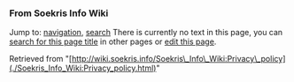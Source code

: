 
### From Soekris Info Wiki



Jump to: [navigation](./Soekris_Info_Wiki:Privacy_policy.html#column-one), [search](./Soekris_Info_Wiki:Privacy_policy.html#searchInput) 
There is currently no text in this page, you can [search for this page title](https://web.archive.org/web/20190329210624/http://wiki.soekris.info/Special:Search/Privacy_policy "Special:Search/Privacy policy") in other pages or [edit this page](https://web.archive.org/web/20190329210624/http://wiki.soekris.info/index.php?title=Soekris_Info_Wiki:Privacy_policy&action=edit "http://wiki.soekris.info/index.php?title=Soekris_Info_Wiki:Privacy_policy&action=edit").

Retrieved from "[http://wiki.soekris.info/Soekris\_Info\_Wiki:Privacy\_policy](./Soekris_Info_Wiki:Privacy_policy.html)"


